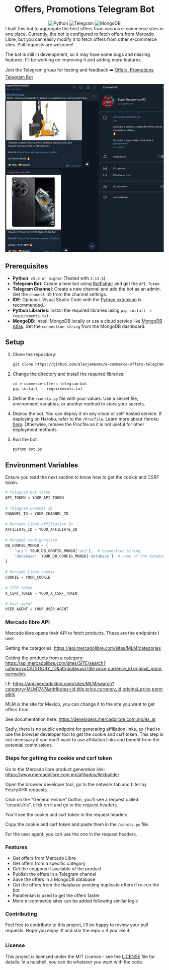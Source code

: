 <a id="readme-top"></a>

<h1 align="center">Offers, Promotions Telegram Bot</h1>

<div align="center">
  <img alt="Python" src="https://img.shields.io/badge/python-v3.8-blue">
  <img alt="Telegram" src="https://img.shields.io/badge/telegram-bot-blue">
  <img alt="MongoDB" src="https://img.shields.io/badge/mongodb-database-blue">
</div>

<div>
I built this bot to aggregate the best offers from various e-commerce sites in one place. Currently, the bot is configured to fetch offers from Mercado Libre, but you can easily modify it to fetch offers from other e-commerce sites. Pull requests are welcome!


The bot is still in development, so it may have some bugs and missing features. I'll be working on improving it and adding more features.

Join the Telegram group for testing and feedback ➡️ [Offers, Promotions Telegram Bot](https://t.me/superdescuentos_mx)

</div>

![Telegram Channel Screenshot](/screenshot.png)

## Prerequisites

- **Python**: `v3.8 or higher` (Tested with `3.11.5`)
- **Telegram Bot**: Create a new bot using [BotFather](https://core.telegram.org/bots#6-botfather) and get the `API Token`.
- **Telegram Channel**: Create a new channel and add the bot as an admin. Get the `channel ID` from the channel settings.
- **IDE**: Optional. Visual Studio Code with the [Python extension](https://marketplace.visualstudio.com/items?itemName=ms-python.python) is recommended.
- **Python Libraries**: Install the required libraries using `pip install -r requirements.txt`.
- **MongoDB**: Install MongoDB locally or use a cloud service like [MongoDB Atlas](https://www.mongodb.com/cloud/atlas). Get the `connection string` from the MongoDB dashboard.

## Setup

1. Clone the repository:

   ```sh
   git clone https://github.com/alexjamesmx/e-commerce-offers-telegram-bot.git
   ```

2. Change the directory and install the required libraries:

   ```sh
   cd e-commerce-offers-telegram-bot
   pip install -r requirements.txt
   ```

3. Define the `/consts.py` file with your values. Use a secret file, environment variables, or another method to store your secrets.

4. Deploy the bot.
   You can deploy it on any cloud or self-hosted service. If deploying on Heroku, refer to the `/Procfile`. Learn more about Heroku [here](https://devcenter.heroku.com/articles/getting-started-with-python). Otherwise, remove the Procfile as it is not useful for other deployment methods.

5. Run the bot:

   ```sh
   python bot.py
   ```

## Environment Variables

Ensure you read the next section to know how to get the cookie and CSRF token.

```python
# Telegram bot token
API_TOKEN = YOUR_API_TOKEN

# Telegram channel ID
CHANNEL_ID = YOUR_CHANNEL_ID

# Mercado Libre affiliation ID
AFFILIATE_ID = YOUR_AFFILIATE_ID

# MongoDB configuration
DB_CONFIG_MONGO = {
    'uri': YOUR_DB_CONFIG_MONGO['uri'],  # connection string
    'database': YOUR_DB_CONFIG_MONGO['database']  # name of the database
}

# Mercado Libre cookie
COOKIE = YOUR_COOKIE

# CSRF token
X_CSRF_TOKEN = YOUR_X_CSRF_TOKEN

# User agent
USER_AGENT = YOUR_USER_AGENT

```

### Mercado libre API

Mercado libre opens their API to fetch products. These are the endpoints I use:

Getting the categories:
https://api.mercadolibre.com/sites/MLM/categories

Getting the products from a category:
https://api.mercadolibre.com/sites/SITE/search?category=CATEGORY_ID&attributes=id,title,price,currency_id,original_price,permalink

I.E: https://api.mercadolibre.com/sites/MLM/search?category=MLM1747&attributes=id,title,price,currency_id,original_price,permalink

MLM is the site for Mexico, you can change it to the site you want to get offers from.

See documentation here: https://developers.mercadolibre.com.mx/es_ar

Sadly, there is no public endpoint for generating affiliation links, so I had to use the browser developer tool to get the cookie and csrf token. This step is not necessary if you don't want to use affiliation links and benefit from the potential commissions.

### Steps for getting the cookie and csrf token

Go to the Mercado libre product generation link:
https://www.mercadolibre.com.mx/afiliados/linkbuilder

Open the browser developer tool, go to the network tab and filter by Fetch/XHR requests.

Click on the "Generar enlace" button, you'll see a request called "createUrls", click on it and go to the request headers.

You'll see the cookie and csrf token in the request headers.

Copy the cookie and csrf token and paste them in the `/consts.py` file.

For the user agent, you can use the one in the request headers.

### Features

- Get offers from Mercado Libre
- Get offers from a specific category
- Get the coupons if available of the product
- Publish the offers in a Telegram channel
- Save the offers in a MongoDB database
- Get the offers from the database avoiding duplicate offers if re-run the bot
- Parallerism is used to get the offers faster
- More e-commerce sites can be added following similar logic

### Contributing

Feel free to contribute to this project, I'll be happy to review your pull requests. Hope you enjoy it! and star the repo ⭐ if you like it.

### License

This project is licensed under the MIT License - see the [LICENSE](LICENSE) file for details. In a nutshell, you can do whatever you want with the code.
